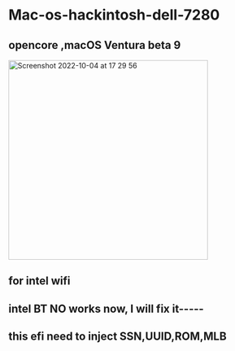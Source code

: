 # Mac-os-hackintosh-dell-7280
## opencore ,macOS Ventura beta 9
<img width="392" alt="Screenshot 2022-10-04 at 17 29 56" src="https://user-images.githubusercontent.com/52024444/193862158-7a3e44b8-56b4-40bf-81d5-2774ad8ce3c9.png">

## for intel wifi 
## intel BT NO works now, I will fix it-----
## this efi need to inject SSN,UUID,ROM,MLB
